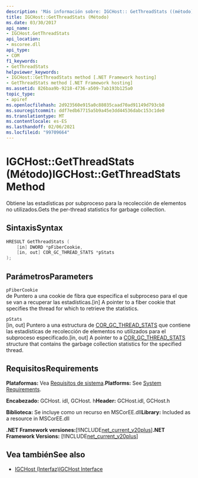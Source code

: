 ```yaml
---
description: 'Más información sobre: IGCHost:: GetThreadStats ((método)'
title: IGCHost::GetThreadStats (Método)
ms.date: 03/30/2017
api_name:
- IGCHost.GetThreadStats
api_location:
- mscoree.dll
api_type:
- COM
f1_keywords:
- GetThreadStats
helpviewer_keywords:
- IGCHost::GetThreadStats method [.NET Framework hosting]
- GetThreadStats method [.NET Framework hosting]
ms.assetid: 826baa9b-9218-4736-a509-7ab193b125a0
topic_type:
- apiref
ms.openlocfilehash: 2d923560e915a0c88035caad70ad91149d793cb8
ms.sourcegitcommit: ddf7edb67715a5b9a45e3dd44536dabc153c1de0
ms.translationtype: MT
ms.contentlocale: es-ES
ms.lasthandoff: 02/06/2021
ms.locfileid: "99709664"
---
```

# <a name="igchostgetthreadstats-method"></a><span data-ttu-id="3e4fa-103">IGCHost::GetThreadStats (Método)</span><span class="sxs-lookup"><span data-stu-id="3e4fa-103">IGCHost::GetThreadStats Method</span></span>

<span data-ttu-id="3e4fa-104">Obtiene las estadísticas por subproceso para la recolección de elementos no utilizados.</span><span class="sxs-lookup"><span data-stu-id="3e4fa-104">Gets the per-thread statistics for garbage collection.</span></span>  
  
## <a name="syntax"></a><span data-ttu-id="3e4fa-105">Sintaxis</span><span class="sxs-lookup"><span data-stu-id="3e4fa-105">Syntax</span></span>  
  
```cpp  
HRESULT GetThreadStats (  
    [in] DWORD *pFiberCookie,  
    [in, out] COR_GC_THREAD_STATS *pStats  
);  
```  
  
## <a name="parameters"></a><span data-ttu-id="3e4fa-106">Parámetros</span><span class="sxs-lookup"><span data-stu-id="3e4fa-106">Parameters</span></span>  

 `pFiberCookie`  
 <span data-ttu-id="3e4fa-107">de Puntero a una cookie de fibra que especifica el subproceso para el que se van a recuperar las estadísticas.</span><span class="sxs-lookup"><span data-stu-id="3e4fa-107">[in] A pointer to a fiber cookie that specifies the thread for which to retrieve the statistics.</span></span>  
  
 `pStats`  
 <span data-ttu-id="3e4fa-108">[in, out] Puntero a una estructura de [COR_GC_THREAD_STATS](cor-gc-thread-stats-structure.md) que contiene las estadísticas de recolección de elementos no utilizados para el subproceso especificado.</span><span class="sxs-lookup"><span data-stu-id="3e4fa-108">[in, out] A pointer to a [COR_GC_THREAD_STATS](cor-gc-thread-stats-structure.md) structure that contains the garbage collection statistics for the specified thread.</span></span>  
  
## <a name="requirements"></a><span data-ttu-id="3e4fa-109">Requisitos</span><span class="sxs-lookup"><span data-stu-id="3e4fa-109">Requirements</span></span>  

 <span data-ttu-id="3e4fa-110">**Plataformas:** Vea [Requisitos de sistema](../../get-started/system-requirements.md).</span><span class="sxs-lookup"><span data-stu-id="3e4fa-110">**Platforms:** See [System Requirements](../../get-started/system-requirements.md).</span></span>  
  
 <span data-ttu-id="3e4fa-111">**Encabezado:** GCHost. idl, GCHost. h</span><span class="sxs-lookup"><span data-stu-id="3e4fa-111">**Header:** GCHost.idl, GCHost.h</span></span>  
  
 <span data-ttu-id="3e4fa-112">**Biblioteca:** Se incluye como un recurso en MSCorEE.dll</span><span class="sxs-lookup"><span data-stu-id="3e4fa-112">**Library:** Included as a resource in MSCorEE.dll</span></span>  
  
 <span data-ttu-id="3e4fa-113">**.NET Framework versiones:**[!INCLUDE[net_current_v20plus](../../../../includes/net-current-v20plus-md.md)]</span><span class="sxs-lookup"><span data-stu-id="3e4fa-113">**.NET Framework Versions:** [!INCLUDE[net_current_v20plus](../../../../includes/net-current-v20plus-md.md)]</span></span>  
  
## <a name="see-also"></a><span data-ttu-id="3e4fa-114">Vea también</span><span class="sxs-lookup"><span data-stu-id="3e4fa-114">See also</span></span>

- [<span data-ttu-id="3e4fa-115">IGCHost (Interfaz)</span><span class="sxs-lookup"><span data-stu-id="3e4fa-115">IGCHost Interface</span></span>](igchost-interface.md)
